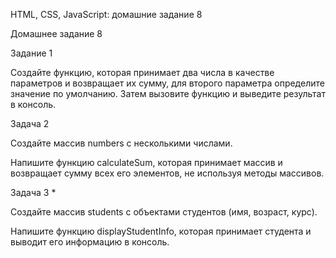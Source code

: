 HTML, CSS, JavaScript: домашние задание 8

Домашнее задание 8


Задание 1


Создайте функцию, которая принимает два числа в качестве параметров и возвращает их сумму, для второго параметра определите значение по умолчанию. Затем вызовите функцию и выведите результат в консоль.


Задача 2


Создайте массив numbers с несколькими числами.

Напишите функцию calculateSum, которая принимает массив и возвращает сумму всех его элементов, не используя методы массивов.

Задача 3 *


Создайте массив students с объектами студентов (имя, возраст, курс).

Напишите функцию displayStudentInfo, которая принимает студента и выводит его информацию в консоль.